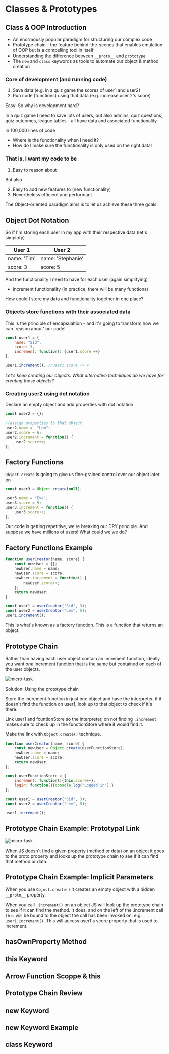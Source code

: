 # Classes & Prototypes

## Class & OOP Introduction

* An enormously popular paradigm for structuring our complex code
* Prototype chain - the feature behind-the-scenes that enables emulation of OOP but is a compelling tool in itself
* Understanding the difference between `__proto__` and `prototype`
* The `new` and `class` keywords as tools to automate our object & method creation

### Core of development (and running code)

1. Save data (e.g. in a quiz game the scores of user1 and user2)
2. Run code (functions) using that data (e.g. increase user 2's score)

Easy! So why is development hard?

In a quiz game I need to save lots of users, but also admins, quiz questions, quiz outcomes, league tables - all  have data and associated functionality

In 100,000 lines of code

* Where is the functionality when I need it?
* How do I make sure the functionality is only used on the right data!

### That is, I want my code to be

1. Easy to reason about

But also

2. Easy to add new features to (new functionality)
3. Nevertheless efficient and performant

The Object-oriented paradigm aims is to let us achieve these three goals.

## Object Dot Notation

So if I'm storing each user in my app with their respective data (let's simplofy)

| User 1 | User 2 |
| ---- | ---- |
| name: 'Tim' | name: 'Stephanie' |
| score: 3 | score: 5 |

And the functionality I need to have for each user (again simplifying)

* increment functionality (in practice, there will be many functions)

How could I store my data and functionality together in one place?

### Objects store functions with their associated data

This is the principle of encapsualtion - and it's going to transform how we  can 'reason about' our code!

```js
const user1 = {
    name: "Sid",
    score: 3,
    increment: function() {user1.score ++}
};

user1.increment(); //user1.score -> 4
```

_Let's keeo creating our objects. What alternative techniques do we have for creating these objects?_

### Creating user2 using dot notation

Declare an empty object and add properties with dot notation

```js
const user2 = {};

//assign properties to that object
user2.name =  "Lem";
user2.score = 6;
user2.increment = function() {
    user2.score++;
};
```

## Factory Functions

`Object.create` is going to give us fine-grained control over our object later on

```js
const user3 = Object.create(null);

user3.name = "Eva";
user3.score = 9;
user3.increment = function() {
    user3.score++;
};
```

Our code is getting repetitive, we're breaking our DRY principle. And suppose we have millions of users! What could we we do?

## Factory Functions Example

```js
function userCreator(name, score) {
    const newUser = {};
    newUser.name = name;
    newUser.score = score;
    newUser.increment = function() {
        newUser.score++;
    };
    return newUser;
}

const user1 = userCreator("Sid", 3);
const user2 = userCreator("Lem", 5);
user1.increment();
```

This is what's known as a factory function. This is a function that returns an object.

## Prototype Chain

Rather than having each user object contain an increment function, ideally you want _one_ increment function that is the same but contained on each of the user objects.

![micro-task](/img/06-increment.png)

Solution: Using the prototype chain

Store the increment function in just one object and have the interpreter, if it doesn't find the function on user1, look up to that object to check if it's there.

Link user1 and fcuntionStore so the interpreter, on not finding `.increment` makes sure to check up in the functionStore where it would find it.

Make the link with `Object.create()` technique.

```js
function userCreator(name, score) {
    const newUser = Object.create(userFunctionStore);
    newUser.name = name;
    newUser.score = score;
    return newUser;
};

const userFunctionStore = {
    increment: function(){this.score++},
    login: function(){console.log("Logged in");}
};

const user1 = userCreator("Sid", 3);
const user2 = userCreator("Lem", 5);

user1.increment();
```

## Prototype Chain Example: Prototypal Link

![micro-task](/img/06-prototypal-link.png)

When JS doesn't find a given property (method or data) on an object it goes to the proto property and looks up the prototype chain to see if it can find that method or data.

## Prototype Chain Example: Implicit Parameters

When you use `Object.create()` it creates an empty object with a hidden `__proto__` property.

When you call `.increment()` on an object JS will look up the prototype chain to see if it can find the method. It does, and on the left of the .increment call `this` will be bound to the object the call has been invoked on. e.g. `user1.increment()`. This will access user1's score property that is used to increment.

## hasOwnProperty Method



## this Keyword

## Arrow Function Scoppe & this

## Prototype Chain Review

## new Keyword

## new Keyword Example

## class Keyword
